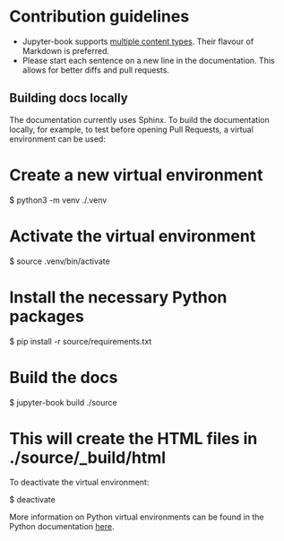 # Contribution guidelines

- Jupyter-book supports [multiple content types](https://jupyterbook.org/file-types/index.html). Their flavour of Markdown is preferred.
- Please start each sentence on a new line in the documentation. This allows
  for better diffs and pull requests.


## Building docs locally

The documentation currently uses Sphinx.
To build the documentation locally, for example, to test before opening Pull Requests, a virtual environment can be used:

  # Create a new virtual environment
  $ python3 -m venv ./.venv
  # Activate the virtual environment
  $ source .venv/bin/activate
  # Install the necessary Python packages
  $ pip install -r source/requirements.txt
  # Build the docs
  $ jupyter-book build ./source
  # This will create the HTML files in ./source/_build/html


To deactivate the virtual environment:

  $ deactivate

More information on Python virtual environments can be found in the Python documentation [here](https://docs.python.org/3.9/library/venv.html).
